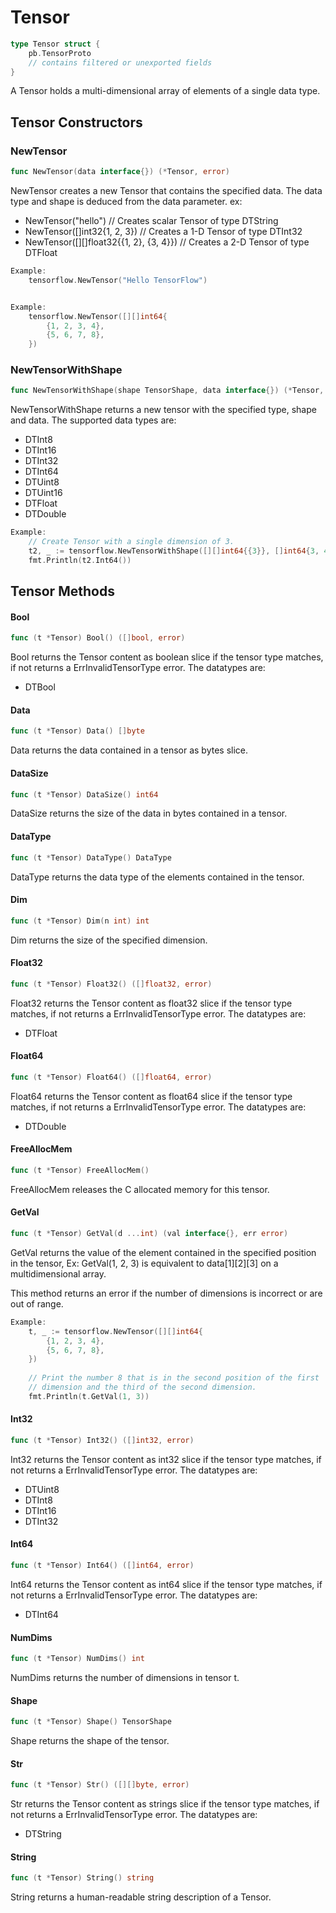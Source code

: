 # Tensor

```Go
type Tensor struct {
    pb.TensorProto
    // contains filtered or unexported fields
}
```

A Tensor holds a multi-dimensional array of elements of a single data type.

## Tensor Constructors

### NewTensor

```go
func NewTensor(data interface{}) (*Tensor, error)
```

NewTensor creates a new Tensor that contains the specified data. The data type
and shape is deduced from the data parameter. ex:

- NewTensor("hello") // Creates scalar Tensor of type DTString
- NewTensor([]int32{1, 2, 3}) // Creates a 1-D Tensor of type DTInt32
- NewTensor([][]float32{{1, 2}, {3, 4}}) // Creates a 2-D Tensor of type DTFloat

```Go
Example:
	tensorflow.NewTensor("Hello TensorFlow")


Example:
	tensorflow.NewTensor([][]int64{
	    {1, 2, 3, 4},
	    {5, 6, 7, 8},
	})


```

### NewTensorWithShape

```go
func NewTensorWithShape(shape TensorShape, data interface{}) (*Tensor, error)
```

NewTensorWithShape returns a new tensor with the specified type, shape and data.
The supported data types are:

- DTInt8
- DTInt16
- DTInt32
- DTInt64
- DTUint8
- DTUint16
- DTFloat
- DTDouble

```Go
Example:
	// Create Tensor with a single dimension of 3.
	t2, _ := tensorflow.NewTensorWithShape([][]int64{{3}}, []int64{3, 4, 5})
	fmt.Println(t2.Int64())


```

## Tensor Methods

#### Bool

```go
func (t *Tensor) Bool() ([]bool, error)
```

Bool returns the Tensor content as boolean slice if the tensor type matches, if
not returns a ErrInvalidTensorType error. The datatypes are:

  - DTBool

#### Data

```go
func (t *Tensor) Data() []byte
```

Data returns the data contained in a tensor as bytes slice.

#### DataSize

```go
func (t *Tensor) DataSize() int64
```

DataSize returns the size of the data in bytes contained in a tensor.

#### DataType

```go
func (t *Tensor) DataType() DataType
```

DataType returns the data type of the elements contained in the tensor.

#### Dim

```go
func (t *Tensor) Dim(n int) int
```

Dim returns the size of the specified dimension.

#### Float32

```go
func (t *Tensor) Float32() ([]float32, error)
```

Float32 returns the Tensor content as float32 slice if the tensor type matches,
if not returns a ErrInvalidTensorType error. The datatypes are:

  - DTFloat

#### Float64

```go
func (t *Tensor) Float64() ([]float64, error)
```

Float64 returns the Tensor content as float64 slice if the tensor type matches,
if not returns a ErrInvalidTensorType error. The datatypes are:

  - DTDouble

#### FreeAllocMem

```go
func (t *Tensor) FreeAllocMem()
```

FreeAllocMem releases the C allocated memory for this tensor.

#### GetVal

```go
func (t *Tensor) GetVal(d ...int) (val interface{}, err error)
```

GetVal returns the value of the element contained in the specified position in
the tensor, Ex: GetVal(1, 2, 3) is equivalent to data[1][2][3] on a
multidimensional array.

  This method returns an error if the number of dimensions is incorrect or
  are out of range.

```Go
Example:
	t, _ := tensorflow.NewTensor([][]int64{
	    {1, 2, 3, 4},
	    {5, 6, 7, 8},
	})
	
	// Print the number 8 that is in the second position of the first
	// dimension and the third of the second dimension.
	fmt.Println(t.GetVal(1, 3))


```

#### Int32

```go
func (t *Tensor) Int32() ([]int32, error)
```

Int32 returns the Tensor content as int32 slice if the tensor type matches, if
not returns a ErrInvalidTensorType error. The datatypes are:

  - DTUint8
  - DTInt8
  - DTInt16
  - DTInt32

#### Int64

```go
func (t *Tensor) Int64() ([]int64, error)
```

Int64 returns the Tensor content as int64 slice if the tensor type matches, if
not returns a ErrInvalidTensorType error. The datatypes are:

  - DTInt64

#### NumDims

```go
func (t *Tensor) NumDims() int
```

NumDims returns the number of dimensions in tensor t.

#### Shape

```go
func (t *Tensor) Shape() TensorShape
```

Shape returns the shape of the tensor.

#### Str

```go
func (t *Tensor) Str() ([][]byte, error)
```

Str returns the Tensor content as strings slice if the tensor type matches, if
not returns a ErrInvalidTensorType error. The datatypes are:

  - DTString

#### String

```go
func (t *Tensor) String() string
```

String returns a human-readable string description of a Tensor.


